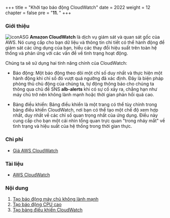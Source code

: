 
+++
title = "Khởi tạo báo động CloudWatch"
date = 2022
weight = 12
chapter = false
pre = "<b>11. </b>"
+++
### Giới thiệu
![iconASG](/images/11-CW/icon.png)
**Amazon CloudWatch** là dịch vụ giám sát và quan sát gốc của AWS. Nó cung cấp cho bạn dữ liệu và thông tin chi tiết có thể hành động để giám sát các ứng dụng của bạn, hiểu các thay đổi hiệu suất trên toàn hệ thống và phản ứng với các vấn đề về tình trạng hoạt động.

Chúng ta sẽ sử dụng hai tính năng chính của CloudWatch:

- Báo động: Một báo động theo dõi một chỉ số duy nhất và thực hiện một hành động khi chỉ số đó vượt quá ngưỡng đã xác định. Đây là biện pháp phòng thủ chủ động của chúng ta, tự động thông báo cho chúng ta thông qua chủ đề SNS **alb-alerts** khi có sự cố xảy ra, chẳng hạn như máy chủ trở nên không lành mạnh hoặc thời gian phản hồi quá cao.

- Bảng điều khiển: Bảng điều khiển là một trang có thể tùy chỉnh trong bảng điều khiển CloudWatch, nơi bạn có thể tạo một chế độ xem hợp nhất, duy nhất về các chỉ số quan trọng nhất của ứng dụng. Điều này cung cấp cho bạn một cái nhìn tổng quan trực quan "trong nháy mắt" về tình trạng và hiệu suất của hệ thống trong thời gian thực.
### Chi phí
- [Giá AWS CloudWatch](https://aws.amazon.com/cloudwatch/pricing/)

### Tài liệu
- [AWS CloudWatch](https://docs.aws.amazon.com/cloudwatch/)

### Nội dung
1. [Tạo báo động máy chủ không lành mạnh](11-CW/11.1-UnhealthyAlarm)
2. [Tạo báo động CPU cao](11-CW/11.2-HighResponseAlarm)
3. [Tạo bảng điều khiển CloudWatch](11-CW/11.3-CreateCloudWatchDashboard)
